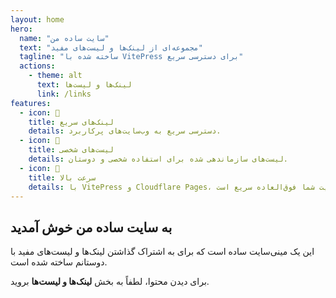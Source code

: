 ```yaml
---
layout: home
hero:
  name: "سایت ساده من"
  text: "مجموعه‌ای از لینک‌ها و لیست‌های مفید"
  tagline: "ساخته شده با VitePress برای دسترسی سریع"
  actions:
    - theme: alt
      text: لینک‌ها و لیست‌ها
      link: /links
features:
  - icon: 🔗
    title: لینک‌های سریع
    details: دسترسی سریع به وب‌سایت‌های پرکاربرد.
  - icon: 📝
    title: لیست‌های شخصی
    details: لیست‌های سازماندهی شده برای استفاده شخصی و دوستان.
  - icon: 🚀
    title: سرعت بالا
    details: با VitePress و Cloudflare Pages، سایت شما فوق‌العاده سریع است.
---
```


## به سایت ساده من خوش آمدید

این یک مینی‌سایت ساده است که برای به اشتراک گذاشتن لینک‌ها و لیست‌های مفید با دوستانم ساخته شده است.

برای دیدن محتوا، لطفاً به بخش **لینک‌ها و لیست‌ها** بروید.
